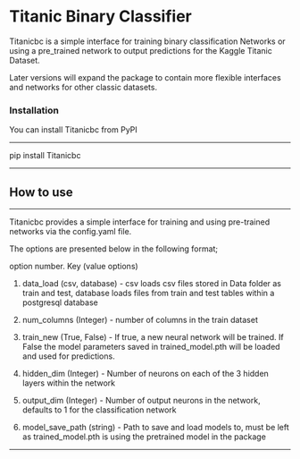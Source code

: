 # Titanic Binary Classifier

Titanicbc is a simple interface for training binary classification Networks 
or using a pre_trained network to output predictions for the Kaggle Titanic Dataset.

Later versions will expand the package to contain more flexible interfaces and networks for other classic datasets.

### Installation

You can install Titanicbc from PyPI

___
pip install Titanicbc

___

## How to use

___

Titanicbc provides a simple interface for training and using pre-trained networks via the config.yaml file.

The options are presented below in the following format;

option number. Key (value options) 

1. data_load (csv, database) - csv loads csv files stored in Data folder as train and test, database loads files from
train and test tables within a postgresql database

2. num_columns (Integer) - number of columns in the train dataset

3. train_new (True, False) - If true, a new neural network will be trained. If False the model parameters saved
in trained_model.pth will be loaded and used for predictions.

4. hidden_dim (Integer) - Number of neurons on each of the 3 hidden layers within the network

5. output_dim (Integer) - Number of output neurons in the network, defaults to 1 for the classification network

6. model_save_path (string) - Path to save and load models to, must be left as trained_model.pth is using the pretrained model in the package

___
